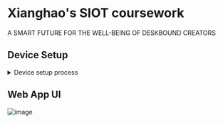 # Xianghao's SIOT coursework
A SMART FUTURE  FOR THE WELL-BEING  OF DESKBOUND CREATORS

## Device Setup
<details>
  
<summary>Device setup process</summary>

### 1. Install Raspberry Pi OS (64bit is RAM over 4GB)
You will need a Pi4 (any RAM size) to run this SIOT project. First of all, install an official release of raspi-OS, instruction here: https://www.raspberrypi.com/software/. Remember to enable SSH access when installing the system, otherwise you won't be anble to run the whole setup headless and you will need to connect the Pi4 to a screen, a mouse and a keyboard to perform the setup. 

### 2. Deploy FTP server on the Pi.
Open up a terminal, and establish SSH connection to the Pi. Operation various depending on the OS you use, I'll shown windows demo here:
  1. Open CMD
  2. Type in：
  ```
  ssh <username>@<ip_address_of_Pi>
  ```
  And type in YES if asked and login with your username and password of the Pi4.
  
  3. Install the FTP server: <br>
  ```
  sudo apt-get install vsftpd
  sudo service vsftpd start
  ```
  Then change some default configs.
  ```
  sudo nano /etc/vsftpd.conf
  ```
  Once the config file is opened, uncomment the following lines:
  ```
  anonymous_enable=NO
  write_enable=YES
  utf8_filesystem=YES
  ```
  ### 3. Install 
  Open a terminal, and type in:
  ```
  sudo apt-get install python3-flask
  ```
  In the new Raspi OS, it is very likely for you to encounter an error called "externally-managed-environment". This is because in the latest release of Raspi OS, PEP 668 was updated: https://realpython.com/python-virtual-environments-a-primer/?ref=yaolong.net
  Because this project is only a prototype, we will overwrite this by:
  ```
  sudo rm -f /usr/lib/python3.X/EXTERNALLY-MANAGED
  sudo rm -f /usr/lib/python3.X/EXTERNALLY-MANAGED.orig
  ```
  Then we will install some dependencies for the Lidar and the DHT11 environment sensor. 
  For Lidar: https://github.com/TFmini/TFmini-RaspberryPi/tree/master
  For DHT11: https://learn.adafruit.com/dht-humidity-sensing-on-raspberry-pi-with-gdocs-logging/python-setup

  I encountered some issues due to the new PEP 668 policy. For example, the following code didn't work for me:
  ```
  sudo apt-get install libgpiod2
  ```
  but
  ```
  sudo apt install libgpiod2
  ```
  worked! I think the Raspi OS is in a transient state and is not stable. Feel free to drop me an email if the setup didn't work out.
  
  Once you have FLASK installed, just go to the folder where the web server is hosted and type:
  ```
  sudo python3 app.py
  ```
  Then the webapp will be started.
</details>

## Web App UI
![image](https://github.com/KotobukiYuki/XW-SIOT/assets/52342831/09a79fce-365c-4f9f-af98-e60213448fd7)



